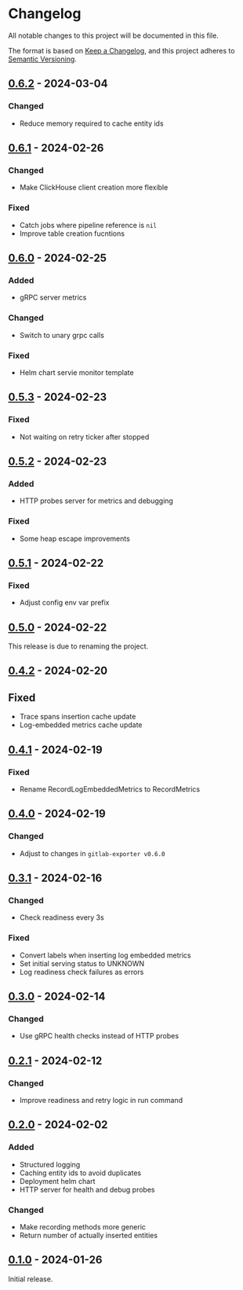 # Changelog

All notable changes to this project will be documented in this file.

The format is based on [Keep a Changelog](https://keepachangelog.com/en/1.0.0/),
and this project adheres to [Semantic Versioning](https://semver.org/spec/v2.0.0.html).

## [0.6.2] - 2024-03-04

### Changed

- Reduce memory required to cache entity ids

## [0.6.1] - 2024-02-26

### Changed

- Make ClickHouse client creation more flexible

### Fixed

- Catch jobs where pipeline reference is `nil`
- Improve table creation fucntions

## [0.6.0] - 2024-02-25

### Added

- gRPC server metrics

### Changed

- Switch to unary grpc calls

### Fixed

- Helm chart servie monitor template

## [0.5.3] - 2024-02-23

### Fixed

- Not waiting on retry ticker after stopped

## [0.5.2] - 2024-02-23

### Added

- HTTP probes server for metrics and debugging

### Fixed

- Some heap escape improvements

## [0.5.1] - 2024-02-22

### Fixed

- Adjust config env var prefix

## [0.5.0] - 2024-02-22

This release is due to renaming the project.

## [0.4.2] - 2024-02-20

## Fixed

- Trace spans insertion cache update
- Log-embedded metrics cache update

## [0.4.1] - 2024-02-19

### Fixed

- Rename RecordLogEmbeddedMetrics to RecordMetrics

## [0.4.0] - 2024-02-19

### Changed

- Adjust to changes in `gitlab-exporter v0.6.0`

## [0.3.1] - 2024-02-16

### Changed

- Check readiness every 3s

### Fixed

- Convert labels when inserting log embedded metrics
- Set initial serving status to UNKNOWN
- Log readiness check failures as errors

## [0.3.0] - 2024-02-14

### Changed

- Use gRPC health checks instead of HTTP probes

## [0.2.1] - 2024-02-12

### Changed

- Improve readiness and retry logic in run command

## [0.2.0] - 2024-02-02

### Added

- Structured logging
- Caching entity ids to avoid duplicates
- Deployment helm chart
- HTTP server for health and debug probes

### Changed

- Make recording methods more generic
- Return number of actually inserted entities

## [0.1.0] - 2024-01-26

Initial release.

<!-- Links -->
[Unreleased]: https://github.com/cluttrdev/gitlab-exporter-clickhouse-recorder/compare/v0.6.2...HEAD
[0.6.2]: https://github.com/cluttrdev/gitlab-exporter-clickhouse-recorder/compare/v0.6.1...v0.6.2
[0.6.1]: https://github.com/cluttrdev/gitlab-exporter-clickhouse-recorder/compare/v0.6.0...v0.6.1
[0.6.0]: https://github.com/cluttrdev/gitlab-exporter-clickhouse-recorder/compare/v0.5.3...v0.6.0
[0.5.3]: https://github.com/cluttrdev/gitlab-exporter-clickhouse-recorder/compare/v0.5.2...v0.5.3
[0.5.2]: https://github.com/cluttrdev/gitlab-exporter-clickhouse-recorder/compare/v0.5.1...v0.5.2
[0.5.1]: https://github.com/cluttrdev/gitlab-exporter-clickhouse-recorder/compare/v0.5.0...v0.5.1
[0.5.0]: https://github.com/cluttrdev/gitlab-exporter-clickhouse-recorder/compare/v0.4.2...v0.5.0
[0.4.2]: https://github.com/cluttrdev/gitlab-exporter-clickhouse-recorder/compare/v0.4.1...v0.4.2
[0.4.1]: https://github.com/cluttrdev/gitlab-exporter-clickhouse-recorder/compare/v0.4.0...v0.4.1
[0.4.0]: https://github.com/cluttrdev/gitlab-exporter-clickhouse-recorder/compare/v0.3.1...v0.4.0
[0.3.1]: https://github.com/cluttrdev/gitlab-exporter-clickhouse-recorder/compare/v0.3.0...v0.3.1
[0.3.0]: https://github.com/cluttrdev/gitlab-exporter-clickhouse-recorder/compare/v0.2.1...v0.3.0
[0.2.1]: https://github.com/cluttrdev/gitlab-exporter-clickhouse-recorder/compare/v0.2.0...v0.2.1
[0.2.0]: https://github.com/cluttrdev/gitlab-exporter-clickhouse-recorder/compare/v0.1.0...v0.2.0
[0.1.0]: https://github.com/cluttrdev/gitlab-exporter-clickhouse-recorder/releases/tag/v0.1.0

